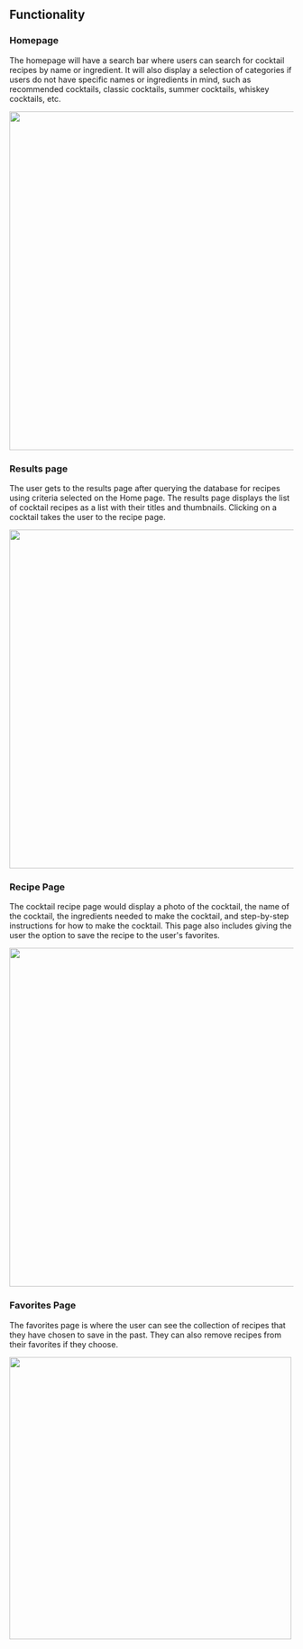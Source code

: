 ## Functionality

### Homepage

The homepage will have a search bar where users can search for cocktail recipes by name or ingredient. It will also display a selection of categories if users do not have specific names or ingredients in mind, such as recommended cocktails,  classic cocktails, summer cocktails, whiskey cocktails, etc.

<img src="https://user-images.githubusercontent.com/55363120/224604619-c03694b4-9a90-4240-a284-cae1dbcdd5a3.jpg" width="600px">

### Results page

The user gets to the results page after querying the database for recipes using criteria selected on the Home page. The results page displays the list of cocktail recipes as a list with their titles and thumbnails. Clicking on a cocktail takes the user to the recipe page.

<img src="https://user-images.githubusercontent.com/55363120/224604849-c7ffc1a0-7eae-4307-8121-d38715e917cd.jpg" width="600px">

### Recipe Page

The cocktail recipe page would display a photo of the cocktail, the name of the cocktail, the ingredients needed to make the cocktail, and step-by-step instructions for how to make the cocktail. This page also includes giving the user the option to save the recipe to the user's favorites.

<img src="https://user-images.githubusercontent.com/55363120/224605756-42256c60-1af9-4482-85be-3c27218761a3.jpg" width="600px">

### Favorites Page

The favorites page is where the user can see the collection of recipes that they have chosen to save in the past. They can also remove recipes from their favorites if they choose.

<img src="https://user-images.githubusercontent.com/55363120/224605904-c6f801cf-6008-4c3d-8c59-c938f868048b.jpg" width="500px">
